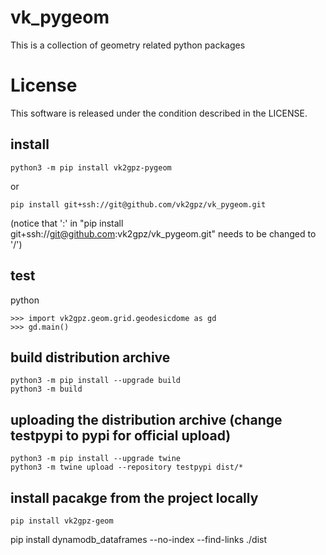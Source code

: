# vk_pygeom
This is a collection of geometry related python packages

# License
This software is released under the condition described in the LICENSE.

## install
```
python3 -m pip install vk2gpz-pygeom
```
or
```
pip install git+ssh://git@github.com/vk2gpz/vk_pygeom.git
```
(notice that ':' in "pip install git+ssh://git@github.com:vk2gpz/vk_pygeom.git" needs to be changed to '/')


## test
python
```
>>> import vk2gpz.geom.grid.geodesicdome as gd
>>> gd.main()
```

## build distribution archive
```
python3 -m pip install --upgrade build
python3 -m build
```

## uploading the distribution archive (change testpypi to pypi for official upload)
```
python3 -m pip install --upgrade twine
python3 -m twine upload --repository testpypi dist/*
```

## install pacakge from the project locally
```angular2html
pip install vk2gpz-geom
```
pip install dynamodb_dataframes --no-index --find-links ./dist
```